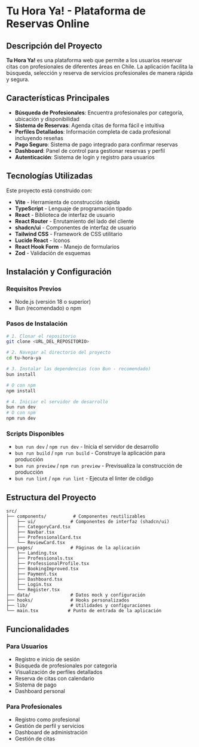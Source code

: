 # Tu Hora Ya! - Plataforma de Reservas Online

## Descripción del Proyecto

**Tu Hora Ya!** es una plataforma web que permite a los usuarios reservar citas con profesionales de diferentes áreas en Chile. La aplicación facilita la búsqueda, selección y reserva de servicios profesionales de manera rápida y segura.

## Características Principales

- **Búsqueda de Profesionales**: Encuentra profesionales por categoría, ubicación y disponibilidad
- **Sistema de Reservas**: Agenda citas de forma fácil e intuitiva
- **Perfiles Detallados**: Información completa de cada profesional incluyendo reseñas
- **Pago Seguro**: Sistema de pago integrado para confirmar reservas
- **Dashboard**: Panel de control para gestionar reservas y perfil
- **Autenticación**: Sistema de login y registro para usuarios

## Tecnologías Utilizadas

Este proyecto está construido con:

- **Vite** - Herramienta de construcción rápida
- **TypeScript** - Lenguaje de programación tipado
- **React** - Biblioteca de interfaz de usuario
- **React Router** - Enrutamiento del lado del cliente
- **shadcn/ui** - Componentes de interfaz de usuario
- **Tailwind CSS** - Framework de CSS utilitario
- **Lucide React** - Iconos
- **React Hook Form** - Manejo de formularios
- **Zod** - Validación de esquemas

## Instalación y Configuración

### Requisitos Previos

- Node.js (versión 18 o superior)
- Bun (recomendado) o npm

### Pasos de Instalación

```bash
# 1. Clonar el repositorio
git clone <URL_DEL_REPOSITORIO>

# 2. Navegar al directorio del proyecto
cd tu-hora-ya

# 3. Instalar las dependencias (con Bun - recomendado)
bun install

# O con npm
npm install

# 4. Iniciar el servidor de desarrollo
bun run dev
# O con npm
npm run dev
```

### Scripts Disponibles

- `bun run dev` / `npm run dev` - Inicia el servidor de desarrollo
- `bun run build` / `npm run build` - Construye la aplicación para producción
- `bun run preview` / `npm run preview` - Previsualiza la construcción de producción
- `bun run lint` / `npm run lint` - Ejecuta el linter de código

## Estructura del Proyecto

```
src/
├── components/          # Componentes reutilizables
│   ├── ui/             # Componentes de interfaz (shadcn/ui)
│   ├── CategoryCard.tsx
│   ├── Navbar.tsx
│   ├── ProfessionalCard.tsx
│   └── ReviewCard.tsx
├── pages/              # Páginas de la aplicación
│   ├── Landing.tsx
│   ├── Professionals.tsx
│   ├── ProfessionalProfile.tsx
│   ├── BookingImproved.tsx
│   ├── Payment.tsx
│   ├── Dashboard.tsx
│   ├── Login.tsx
│   └── Register.tsx
├── data/               # Datos mock y configuración
├── hooks/              # Hooks personalizados
├── lib/                # Utilidades y configuraciones
└── main.tsx           # Punto de entrada de la aplicación
```

## Funcionalidades

### Para Usuarios
- Registro e inicio de sesión
- Búsqueda de profesionales por categoría
- Visualización de perfiles detallados
- Reserva de citas con calendario
- Sistema de pago
- Dashboard personal

### Para Profesionales
- Registro como profesional
- Gestión de perfil y servicios
- Dashboard de administración
- Gestión de citas

